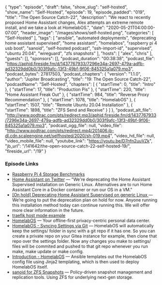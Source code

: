 {
  "type": "episode",
  "draft": false,
  "show_slug": "self-hosted",
  "show_name": "Self-Hosted",
  "episode": 19,
  "episode_padded": "019",
  "title": "The Open Source Catch-22",
  "description": "We react to recently proposed Home Assistant changes, Alex attempts an extreme remote install, and we take a look at HomelabOS.",
  "date": "2020-05-21T04:00:00-07:00",
  "header_image": "/images/shows/self-hosted.png",
  "categories": [
    "Self-Hosted"
  ],
  "tags": [
    "ansible",
    "automated deployments",
    "deprecating home assistant supervised",
    "home assistant",
    "homelabos",
    "raspberry pi 4 usb boot",
    "sanoid",
    "self-hosted podcast",
    "ssh-import-id",
    "supervised",
    "ubuntu 20.04",
    "wireguard",
    "zfs snapshots"
  ],
  "hosts": [
    "alex",
    "chris"
  ],
  "guests": [],
  "sponsors": [],
  "podcast_duration": "00:38:38",
  "podcast_file": "https://aphid.fireside.fm/d/1437767933/7296e34a-2697-479a-adfb-ad32329dd0b0/303f9afc-13f3-49bf-9f06-845325a1a079.mp3",
  "podcast_bytes": 27817503,
  "podcast_chapters": {
    "version": "1.1.0",
    "author": "Jupiter Broadcasting",
    "title": "19: The Open Source Catch-22",
    "podcastName": "Self-Hosted",
    "chapters": [
      {
        "startTime": 0,
        "title": "Intro"
      },
      {
        "startTime": 17,
        "title": "Production Pis"
      },
      {
        "startTime": 220,
        "title": "Home Assistant Freak Out"
      },
      {
        "startTime": 984,
        "title": "Reverse Proxy Recommendation"
      },
      {
        "startTime": 1078,
        "title": "HomelabOS"
      },
      {
        "startTime": 1507,
        "title": "Remote Ubuntu 20.04 Installation"
      },
      {
        "startTime": 1898,
        "title": "ZFS Send and Receive"
      }
    ]
  },
  "podcast_alt_file": "http://www.podtrac.com/pts/redirect.mp3/aphid.fireside.fm/d/1437767933/7296e34a-2697-479a-adfb-ad32329dd0b0/303f9afc-13f3-49bf-9f06-845325a1a079.mp3",
  "podcast_ogg_file": null,
  "video_file": "http://www.podtrac.com/pts/redirect.mp4/201406.jb-dl.cdn.scaleengine.net/selfhosted/2020/sh-019.mp4",
  "video_hd_file": null,
  "video_mobile_file": null,
  "youtube_link": "https://youtu.be/D7nfn2uuVZk",
  "jb_url": "/141642/the-open-source-catch-22-self-hosted-19/",
  "fireside_url": "/19"
}


### Episode Links

  * [Raspberry Pi 4 Storage Benchmarks](https://storage.jamesachambers.com/ "Raspberry Pi 4 Storage Benchmarks")
  * [Home Assistant on Twitter](https://twitter.com/home_assistant/status/1259217072795639814 "Home Assistant on Twitter") — "We're deprecating the Home Assistant Supervised installation on Generic Linux. Alternatives are to run Home Assistant Core in a Docker container or run our OS in a VM."
  * [[On hold] Deprecating Home Assistant Supervised on generic Linux ](https://www.home-assistant.io/blog/2020/05/09/deprecating-home-assistant-supervised-on-generic-linux/ "\[On hold\] Deprecating Home Assistant Supervised on generic Linux ") — We’re going to put the deprecation plan on hold for now. Anyone running this installation method today can continue running this. We will offer more clear information in the future.
  * [traefik host mode example](https://github.com/IronicBadger/infra/blob/master/dev/traefik/docker-compose.yaml "traefik host mode example")
  * [HomelabOS](https://homelabos.com/ "HomelabOS") — Your offline-first privacy-centric personal data center.
  * [HomelabOS - Syncing Settings via Git](https://homelabos.com/docs/setup/installation/#syncing-settings-via-git "HomelabOS - Syncing Settings via Git") — HomelabOS will automatically keep the settings/ folder in sync with a git repo if it has one. So you can create a private repo on your Gitea instance for example, then clone that repo over the settings folder. Now any changes you make to settings/ files will be commited and pushed to that git repo whenever you run make, make update or make config.
  * [Introduction - HomelabOS](https://homelabos.com/docs/setup/introduction/ "Introduction - HomelabOS") — Ansible templates out the HomelabOS config file using Jinja2 templating, which is then used to deploy HomelabOS itself.
  * [sanoid for ZFS Snapshots](https://github.com/jimsalterjrs/sanoid "sanoid for ZFS Snapshots") — Policy-driven snapshot management and replication tools. Using ZFS for underlying next-gen storage.


